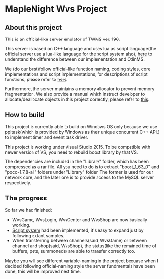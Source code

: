 MapleNight Wvs Project
=
About this project
----
This is an official-like server emulator of TWMS ver. 196. 

This server is based on C++ language and uses lua as script language(the official server use a lua-like language for the script system also), [here](https://hackmd.io/-iQnMU8eSieu4s-QraftrA) to understand the difference between our implementation and OdinMS. 

We (do our best)follow official-like function naming, coding styles, core implementations and script implementations, for descriptions of script functions, please refer to [here](https://hackmd.io/EkoGL7yFTnutUS8gNiXcKw).

Furthermore, the server maintains a memory allocator to prevent memory fragmentation. We also provide a manual which instruct developer to allocate/deallocate objects in this project correctly, please refer to [this](https://hackmd.io/mMCvnLFRTx2VrZTuot0OpQ).

How to build
----
This project is currently able to build on Windows OS only because we use ppltask(which is provided by Windows as their unique concurrent C++ API.) to implement timer and event task driver.

This project is working under Visual Studio 2015. To be compatible with newer version of VS, you need to rebuild boost library by that VS.

The dependencies are included in the "Library" folder, which has been compressed as a rar file. All you need to do is to extract "boost_1_63_0" and "poco-1.7.8-all" folders under "Library" folder. The former is used for our network core, and the later one is to provide access to the MySQL server respectively.

The progress
---
So far we had finished:
* WvsGame, WvsLogin, WvsCenter and WvsShop are now basically working.
* [Script system](https://hackmd.io/EkoGL7yFTnutUS8gNiXcKw) had been implemented, it's easy to expand just by following extant samples.
* When transferring between channels(said, WvsGame) or between channel and shop(said, WvsShop), the status(like the remained time of buffers, pets, summoneds) are able to transfer correctly too.

Maybe you will see different variable-naming in the project becuase when I decided following official-naming style the server fundmentals have been done, this will be improved next time.

